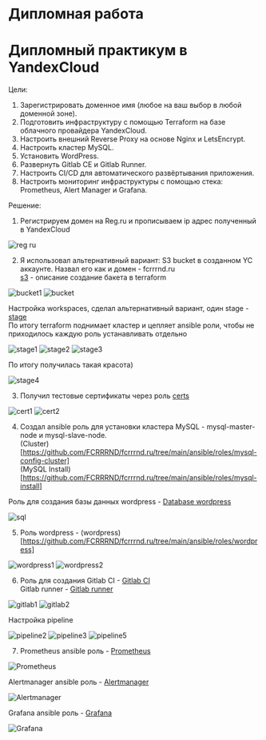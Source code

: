 # Дипломная работа

# Дипломный практикум в YandexCloud

Цели:

1. Зарегистрировать доменное имя (любое на ваш выбор в любой доменной зоне).
2. Подготовить инфраструктуру с помощью Terraform на базе облачного провайдера YandexCloud.
3. Настроить внешний Reverse Proxy на основе Nginx и LetsEncrypt.
4. Настроить кластер MySQL.
5. Установить WordPress.
6. Развернуть Gitlab CE и Gitlab Runner.
7. Настроить CI/CD для автоматического развёртывания приложения.
8. Настроить мониторинг инфраструктуры с помощью стека: Prometheus, Alert Manager и Grafana.

Решение:

1. Регистрируем домен на Reg.ru и прописываем ip адрес полученный в YandexCloud

![reg ru](https://user-images.githubusercontent.com/93032289/196037780-8218243f-41e2-4222-af4e-73064b10fb13.png)

2. Я использовал альтернативный вариант: S3 bucket в созданном YC аккаунте. Назвал его как и домен - fcrrrnd.ru    
[s3](https://github.com/FCRRRND/fcrrrnd.ru/tree/main/terraform/s3) - описание создание бакета в terraform

![bucket1](https://user-images.githubusercontent.com/93032289/196038031-7cd8b72f-0b3f-4c21-bae5-00937a84a32c.png)
![bucket](https://user-images.githubusercontent.com/93032289/196038033-c61f3ee8-c9fd-463b-9cea-430489a46ab6.png)

Настройка workspaces, сделал альтернативный вариант, один stage - [stage](https://github.com/FCRRRND/fcrrrnd.ru/tree/main/terraform/stage)    
По итогу terraform поднимает кластер и цепляет ansible роли, чтобы не приходилось каждую роль устанавливать отдельно

![stage1](https://user-images.githubusercontent.com/93032289/196038333-db12c1cb-f358-46b6-bc41-14acf8cd0d56.png)
![stage2](https://user-images.githubusercontent.com/93032289/196038334-7362ba94-82e6-451a-bbb7-609939028683.png)
![stage3](https://user-images.githubusercontent.com/93032289/196038335-60f31383-ba19-459f-8a7f-5938030dcc46.png)

По итогу получилась такая красота)

![stage4](https://user-images.githubusercontent.com/93032289/196038336-94ad1b50-8e4a-4bc5-86b0-730f2863d1b2.png)

3. Получил тестовые сертификаты через роль [certs](https://github.com/FCRRRND/fcrrrnd.ru/tree/main/ansible/roles/nginx-proxy-install)

![cert1](https://user-images.githubusercontent.com/93032289/196038668-5f6e2fb3-3920-41b8-ad96-d6881859ae8f.png)
![cert2](https://user-images.githubusercontent.com/93032289/196038669-d49d43a8-cf6d-4bfc-b453-a67c9c279f10.png)

4. Создал ansible роль для установки кластера MySQL - mysql-master-node и mysql-slave-node.    
(Cluster)[https://github.com/FCRRRND/fcrrrnd.ru/tree/main/ansible/roles/mysql-config-cluster]    
(MySQL Install)[https://github.com/FCRRRND/fcrrrnd.ru/tree/main/ansible/roles/mysql-install]   

Роль для создания базы данных wordpress - [Database wordpress](https://github.com/FCRRRND/fcrrrnd.ru/tree/main/ansible/roles/create-wordpress-db)

![sql](https://user-images.githubusercontent.com/93032289/196038978-8b3b63f4-7dfe-4d0c-99e0-28f87d884527.png)

5. Роль wordpress - (wordpress)[https://github.com/FCRRRND/fcrrrnd.ru/tree/main/ansible/roles/wordpress]

![wordpress1](https://user-images.githubusercontent.com/93032289/196039163-2be99ad2-43dd-4579-b192-b6c9afbe9894.png)
![wordpress2](https://user-images.githubusercontent.com/93032289/196039164-651576db-c0f2-4dcb-903c-05eccc303983.png)

6. Роль для создания Gitlab CI - [Gitlab CI](https://github.com/FCRRRND/fcrrrnd.ru/tree/main/ansible/roles/gitlab-ce-install)    
Gitlab runner - [Gitlab runner](https://github.com/FCRRRND/fcrrrnd.ru/tree/main/ansible/roles/gitlab-runner-install)

![gitlab1](https://user-images.githubusercontent.com/93032289/196039469-868e2825-41ba-448e-a2ae-0cab061b6684.png)
![gitlab2](https://user-images.githubusercontent.com/93032289/196039470-a7dc3f54-1d02-4b4e-8903-7eb041286daf.png)

Настройка pipeline

![pipeline2](https://user-images.githubusercontent.com/93032289/196041043-20f71771-5505-4f46-bc0a-86a801ed03f6.png)
![pipeline3](https://user-images.githubusercontent.com/93032289/196041045-789d1fa0-6daf-4aef-9ff4-501a94cad45f.png)
![pipeline5](https://user-images.githubusercontent.com/93032289/196041047-31be09cb-2857-4003-8044-6201303a82d4.jpg)

7. Prometheus ansible роль - [Prometheus](https://github.com/FCRRRND/fcrrrnd.ru/tree/main/ansible/roles/prometheus-install)

![Prometheus](https://user-images.githubusercontent.com/93032289/196041224-7f36fd75-02d5-475b-a621-724dfccbe89f.png)

Alertmanager ansible роль - [Alertmanager](https://github.com/FCRRRND/fcrrrnd.ru/tree/main/ansible/roles/alertmanager-install)

![Alertmanager](https://user-images.githubusercontent.com/93032289/196041225-604b3964-d94f-4ace-b08f-2e3021f2bdac.png)

Grafana ansible роль - [Grafana](https://github.com/FCRRRND/fcrrrnd.ru/tree/main/ansible/roles/grafana-install)

![Grafana](https://user-images.githubusercontent.com/93032289/196041226-74697d93-63b7-46f5-b122-d95969bdb1d7.png)
